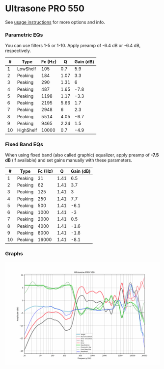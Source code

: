 # Ultrasone PRO 550
See [usage instructions](https://github.com/jaakkopasanen/AutoEq#usage) for more options and info.

### Parametric EQs
You can use filters 1-5 or 1-10. Apply preamp of -6.4 dB or -6.4 dB, respectively.

|   # | Type      |   Fc (Hz) |    Q |   Gain (dB) |
|-----|-----------|-----------|------|-------------|
|   1 | LowShelf  |       105 | 0.7  |         5.9 |
|   2 | Peaking   |       184 | 1.07 |         3.3 |
|   3 | Peaking   |       290 | 1.31 |         6   |
|   4 | Peaking   |       487 | 1.65 |        -7.8 |
|   5 | Peaking   |      1198 | 1.17 |        -3.3 |
|   6 | Peaking   |      2195 | 5.66 |         1.7 |
|   7 | Peaking   |      2948 | 6    |         2.3 |
|   8 | Peaking   |      5514 | 4.05 |        -6.7 |
|   9 | Peaking   |      9465 | 2.24 |         1.5 |
|  10 | HighShelf |     10000 | 0.7  |        -4.9 |

### Fixed Band EQs
When using fixed band (also called graphic) equalizer, apply preamp of **-7.5 dB** (if available) and set gains manually with these parameters.

|   # | Type    |   Fc (Hz) |    Q |   Gain (dB) |
|-----|---------|-----------|------|-------------|
|   1 | Peaking |        31 | 1.41 |         6.5 |
|   2 | Peaking |        62 | 1.41 |         3.7 |
|   3 | Peaking |       125 | 1.41 |         3   |
|   4 | Peaking |       250 | 1.41 |         7.7 |
|   5 | Peaking |       500 | 1.41 |        -6.1 |
|   6 | Peaking |      1000 | 1.41 |        -3   |
|   7 | Peaking |      2000 | 1.41 |         0.5 |
|   8 | Peaking |      4000 | 1.41 |        -1.6 |
|   9 | Peaking |      8000 | 1.41 |        -1.8 |
|  10 | Peaking |     16000 | 1.41 |        -8.1 |

### Graphs
![](./Ultrasone%20PRO%20550.png)
